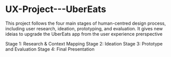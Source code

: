 # UX-Project---UberEats
This project follows the four main stages of human-centred design process, including user research, ideation, prototyping, and evaluation. It gives new ideias to upgrade the UberEats app from the user experience prerspective

Stage 1: Research & Context Mapping
Stage 2: Ideation
Stage 3: Prototype and Evaluation 
Stage 4: Final Presentation
